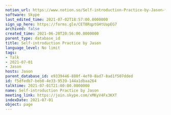 ```yaml
---
notion_url: https://www.notion.so/Self-introduction-Practice-by-Jason-f5dfedb7beb84e339539144a1dbaa264
software: Skype
last_edited_time: 2021-07-02T18:57:00.0000000
sign_up_here: https://forms.gle/CET8RqptGHtUapEG7
archived: false
created_time: 2021-06-28T20:56:00.0000000
parent_type: database_id
title: Self-introduction Practice by Jason
language_level: No limit
tags:
- Talk
- 2021-07-01
- Jason
hosts: Jason
parent_database_id: e9339446-880f-4ef0-8ad7-8ad1f507dded
id: f5dfedb7-beb8-4e33-9539-144a1dbaa264
talktime: 2021-07-01T21:00:00.0000000
name: Self-introduction Practice by Jason
meeting_link: https://join.skype.com/xMKyV4Fx3KXT
indexDate: 2021-07-01
object: page
---
```







